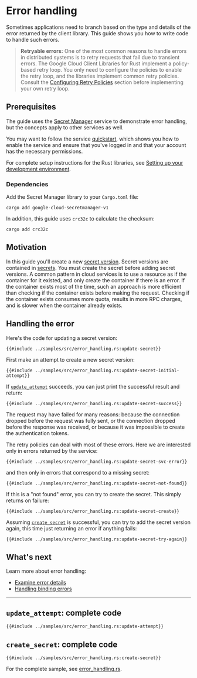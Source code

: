 <!-- 
Copyright 2025 Google LLC

Licensed under the Apache License, Version 2.0 (the "License");
you may not use this file except in compliance with the License.
You may obtain a copy of the License at

    https://www.apache.org/licenses/LICENSE-2.0

Unless required by applicable law or agreed to in writing, software
distributed under the License is distributed on an "AS IS" BASIS,
WITHOUT WARRANTIES OR CONDITIONS OF ANY KIND, either express or implied.
See the License for the specific language governing permissions and
limitations under the License.
-->

# Error handling

Sometimes applications need to branch based on the type and details of the error
returned by the client library. This guide shows you how to write code to handle
such errors.

> **Retryable errors:** One of the most common reasons to handle errors in
> distributed systems is to retry requests that fail due to transient errors.
> The Google Cloud Client Libraries for Rust implement a policy-based retry
> loop. You only need to configure the policies to enable the retry loop, and
> the libraries implement common retry policies. Consult the
> [Configuring Retry Policies] section before implementing your own retry loop.

## Prerequisites

The guide uses the [Secret Manager] service to demonstrate error handling, but
the concepts apply to other services as well.

You may want to follow the service [quickstart], which shows you how to enable
the service and ensure that you've logged in and that your account has the
necessary permissions.

For complete setup instructions for the Rust libraries, see
[Setting up your development environment].

### Dependencies

Add the Secret Manager library to your `Cargo.toml` file:

```shell
cargo add google-cloud-secretmanager-v1
```

In addition, this guide uses `crc32c` to calculate the checksum:

```shell
cargo add crc32c
```

## Motivation

In this guide you'll create a new [secret version]. Secret versions are
contained in [secrets]. You must create the secret before adding secret
versions. A common pattern in cloud services is to use a resource as if the
container for it existed, and only create the container if there is an error. If
the container exists most of the time, such an approach is more efficient than
checking if the container exists before making the request. Checking if the
container exists consumes more quota, results in more RPC charges, and is slower
when the container already exists.

## Handling the error

Here's the code for updating a secret version:

```rust,ignore
{{#include ../samples/src/error_handling.rs:update-secret}}
```

First make an attempt to create a new secret version:

```rust,ignore
{{#include ../samples/src/error_handling.rs:update-secret-initial-attempt}}
```

If [`update_attempt`](#update_attempt-complete-code) succeeds, you can just
print the successful result and return:

```rust,ignore
{{#include ../samples/src/error_handling.rs:update-secret-success}}
```

The request may have failed for many reasons: because the connection dropped
before the request was fully sent, or the connection dropped before the response
was received, or because it was impossible to create the authentication tokens.

The retry policies can deal with most of these errors. Here we are interested
only in errors returned by the service:

```rust,ignore
{{#include ../samples/src/error_handling.rs:update-secret-svc-error}}
```

and then only in errors that correspond to a missing secret:

```rust,ignore
{{#include ../samples/src/error_handling.rs:update-secret-not-found}}
```

If this is a "not found" error, you can try to create the secret. This simply
returns on failure:

```rust,ignore
{{#include ../samples/src/error_handling.rs:update-secret-create}}
```

Assuming [`create_secret`](#create_secret-complete-code) is successful, you can
try to add the secret version again, this time just returning an error if
anything fails:

```rust,ignore
{{#include ../samples/src/error_handling.rs:update-secret-try-again}}
```

## What's next

Learn more about error handling:

- [Examine error details]
- [Handling binding errors]

______________________________________________________________________

## `update_attempt`: complete code

```rust,ignore
{{#include ../samples/src/error_handling.rs:update-attempt}}
```

## `create_secret`: complete code

```rust,ignore
{{#include ../samples/src/error_handling.rs:create-secret}}
```

For the complete sample, see [error_handling.rs]. 

[configuring retry policies]: /configuring_retry_policies.md
[error_handling.rs]: https://github.com/pcoet/google-cloud-rust/blob/main/guide/samples/src/error_handling.rs
[examine error details]: examine_error_details.md
[handling binding errors]: binding_errors.md
[quickstart]: https://cloud.google.com/secret-manager/docs/quickstart
[secrets]: https://cloud.google.com/secret-manager/docs/creating-and-accessing-secrets
[secret manager]: https://cloud.google.com/secret-manager
[secret version]: https://cloud.google.com/secret-manager/docs/add-secret-version
[setting up your development environment]: setting_up_your_development_environment.md
